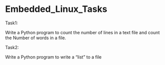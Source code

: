 # Embedded_Linux_Tasks

Task1:

Write a Python program to count the number of lines in a 
text file and count the Number of words in a 
file.

Task2:

Write a Python program to write a “list” to a file


